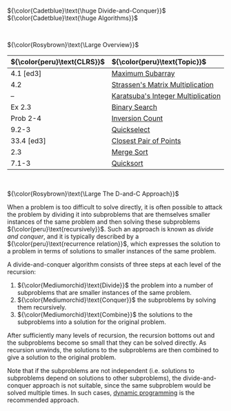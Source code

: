 ${\color{Cadetblue}\text{\huge Divide-and-Conquer}}$ ${\color{Cadetblue}\text{\huge Algorithms}}$

<br/>

${\color{Rosybrown}\text{\Large Overview}}$

| ${\color{peru}\text{CLRS}}$ | ${\color{peru}\text{Topic}}$ |
|:---|:---|
| 4.1 [ed3] | [Maximum Subarray](https://github.com/pl3onasm/CLRS/tree/main/algorithms/divide-and-conquer/max-subarray) |
| 4.2 | [Strassen's Matrix Multiplication](https://github.com/pl3onasm/CLRS/tree/main/algorithms/divide-and-conquer/strassen)|
| – | [Karatsuba's Integer Multiplication](https://github.com/pl3onasm/CLRS/tree/main/algorithms/divide-and-conquer/karatsuba)|
| Ex 2.3 | [Binary Search](https://github.com/pl3onasm/CLRS/tree/main/algorithms/divide-and-conquer/binsearch)|
| Prob 2-4 | [Inversion Count](https://github.com/pl3onasm/CLRS/tree/main/algorithms/divide-and-conquer/inversion-count)|
| 9.2-3 | [Quickselect](https://github.com/pl3onasm/CLRS/tree/main/algorithms/divide-and-conquer/quickselect)|
| 33.4 [ed3]| [Closest Pair of Points](https://github.com/pl3onasm/CLRS/tree/main/algorithms/divide-and-conquer/closest-pair-of-points)|
| 2.3 | [Merge Sort](https://github.com/pl3onasm/CLRS/tree/main/algorithms/sorting/merge-sort)|
| 7.1-3 | [Quicksort](https://github.com/pl3onasm/CLRS/tree/main/algorithms/sorting/quick-sort)|

<br/>

${\color{Rosybrown}\text{\Large The D-and-C Approach}}$

When a problem is too difficult to solve directly, it is often possible to attack the problem by dividing it into subproblems that are themselves smaller instances of the same problem and then solving these subproblems ${\color{peru}\text{recursively}}$. Such an approach is known as *divide and conquer*, and it is typically described by a ${\color{peru}\text{recurrence relation}}$, which expresses the solution to a problem in terms of solutions to smaller instances of the same problem.

A divide-and-conquer algorithm consists of three steps at each level of the recursion:

1. ${\color{Mediumorchid}\text{Divide}}$ the problem into a number of subproblems that are smaller instances of the same problem.
2. ${\color{Mediumorchid}\text{Conquer}}$ the subproblems by solving them recursively.
3. ${\color{Mediumorchid}\text{Combine}}$ the solutions to the subproblems into a solution for the original problem.

After sufficiently many levels of recursion, the recursion bottoms out and the subproblems become so small that they can be solved directly. As recursion unwinds, the solutions to the subproblems are then combined to give a solution to the original problem.

Note that if the subproblems are not independent (i.e. solutions to subproblems depend on solutions to other subproblems), the divide-and-conquer approach is not suitable, since the same subproblem would be solved multiple times. In such cases, [dynamic programming](https://github.com/pl3onasm/Algorithms/tree/main/algorithms/dynamic-programming) is the recommended approach.
